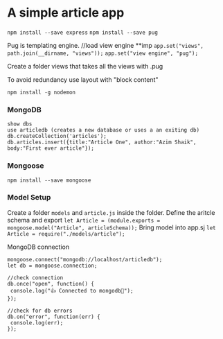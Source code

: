# A simple article app
`npm install --save express`
`npm install --save pug`

Pug is templating engine.
//load view engine **imp
`app.set("views", path.join(__dirname, "views"));`
`app.set("view engine", "pug");`

Create a folder views that takes all the views with .pug

To avoid redundancy use layout with "block content"

`npm install -g nodemon`

### MongoDB
```
show dbs
use articledb (creates a new database or uses a an exiting db)
db.createCollection('articles');
db.articles.insert({title:"Article One", author:"Azim Shaik", body:"First ever article"});
```
### Mongoose
`npm install --save mongoose`
### Model Setup
Create a folder `models` and `article.js` inside the folder. Define the aritcle schema and export
`let Article = (module.exports = mongoose.model("Article", articleSchema));`
Bring model into app.sj
`let Article = require("./models/article");`

 MongoDB connection
 ```
 mongoose.connect("mongodb://localhost/articledb");
let db = mongoose.connection;

//check connection
db.once("open", function() {
  console.log("👍 Connected to mongodb💪");
});

//check for db errors
db.on("error", function(err) {
  console.log(err);
});
```
